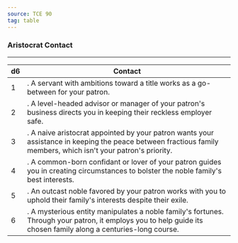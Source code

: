 ```yaml
---
source: TCE 90
tag: table
---
```


### Aristocrat Contact
---
|d6|Contact|
|----|------------|
|1|. A servant with ambitions toward a title works as a go-between for your patron.|
|2|. A level-headed advisor or manager of your patron's business directs you in keeping their reckless employer safe.|
|3|. A naive aristocrat appointed by your patron wants your assistance in keeping the peace between fractious family members, which isn't your patron's priority.|
|4|. A common-born confidant or lover of your patron guides you in creating circumstances to bolster the noble family's best interests.|
|5|. An outcast noble favored by your patron works with you to uphold their family's interests despite their exile.|
|6|. A mysterious entity manipulates a noble family's fortunes. Through your patron, it employs you to help guide its chosen family along a centuries-long course.|
